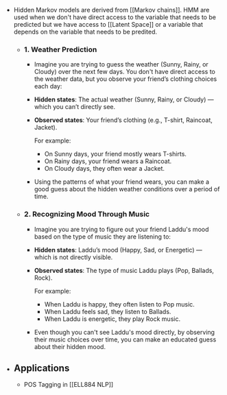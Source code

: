 - Hidden Markov models are derived from [[Markov chains]]. HMM are used when we don't have direct access to the variable that needs to be predicted but we have access to [[Latent Space]] or a variable that depends on the variable that needs to be predited.
	- ### 1. Weather Prediction
		- Imagine you are trying to guess the weather (Sunny, Rainy, or Cloudy) over the next few days. You don't have direct access to the weather data, but you observe your friend’s clothing choices each day:
		- **Hidden states**: The actual weather (Sunny, Rainy, or Cloudy) — which you can’t directly see.
		- **Observed states**: Your friend’s clothing (e.g., T-shirt, Raincoat, Jacket).
		  
		  For example:
			- On Sunny days, your friend mostly wears T-shirts.
			- On Rainy days, your friend wears a Raincoat.
			- On Cloudy days, they often wear a Jacket.
		- Using the patterns of what your friend wears, you can make a good guess about the hidden weather conditions over a period of time.
	- ### 2. Recognizing Mood Through Music
		- Imagine you are trying to figure out your friend Laddu's mood based on the type of music they are listening to:
		- **Hidden states**: Laddu’s mood (Happy, Sad, or Energetic) — which is not directly visible.
		- **Observed states**: The type of music Laddu plays (Pop, Ballads, Rock).
		  
		  For example:
			- When Laddu is happy, they often listen to Pop music.
			- When Laddu feels sad, they listen to Ballads.
			- When Laddu is energetic, they play Rock music.
		- Even though you can't see Laddu's mood directly, by observing their music choices over time, you can make an educated guess about their hidden mood.
- ## Applications
	- POS Tagging in [[ELL884 NLP]]